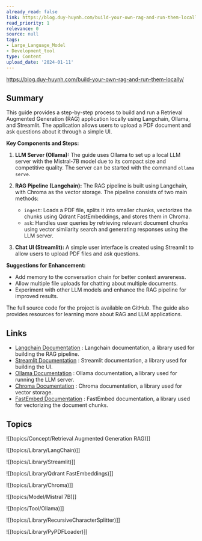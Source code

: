 ```yaml
---
already_read: false
link: https://blog.duy-huynh.com/build-your-own-rag-and-run-them-locally/
read_priority: 1
relevance: 0
source: null
tags:
- Large_Language_Model
- Development_tool
type: Content
upload_date: '2024-01-11'
---
```


https://blog.duy-huynh.com/build-your-own-rag-and-run-them-locally/
## Summary

This guide provides a step-by-step process to build and run a Retrieval Augmented Generation (RAG) application locally using Langchain, Ollama, and Streamlit. The application allows users to upload a PDF document and ask questions about it through a simple UI.

**Key Components and Steps:**

1. **LLM Server (Ollama):** The guide uses Ollama to set up a local LLM server with the Mistral-7B model due to its compact size and competitive quality. The server can be started with the command `ollama serve`.

2. **RAG Pipeline (Langchain):** The RAG pipeline is built using Langchain, with Chroma as the vector storage. The pipeline consists of two main methods:
   - `ingest`: Loads a PDF file, splits it into smaller chunks, vectorizes the chunks using Qdrant FastEmbeddings, and stores them in Chroma.
   - `ask`: Handles user queries by retrieving relevant document chunks using vector similarity search and generating responses using the LLM server.

3. **Chat UI (Streamlit):** A simple user interface is created using Streamlit to allow users to upload PDF files and ask questions.

**Suggestions for Enhancement:**
- Add memory to the conversation chain for better context awareness.
- Allow multiple file uploads for chatting about multiple documents.
- Experiment with other LLM models and enhance the RAG pipeline for improved results.

The full source code for the project is available on GitHub. The guide also provides resources for learning more about RAG and LLM applications.
## Links

- [Langchain Documentation](https://python.langchain.com/docs/get_started/introduction?ref=blog.duy.dev) : Langchain documentation, a library used for building the RAG pipeline.
- [Streamlit Documentation](https://streamlit.io/?ref=blog.duy.dev) : Streamlit documentation, a library used for building the UI.
- [Ollama Documentation](https://ollama.ai/?ref=blog.duy.dev) : Ollama documentation, a library used for running the LLM server.
- [Chroma Documentation](https://github.com/chroma-core/chroma?ref=blog.duy.dev) : Chroma documentation, a library used for vector storage.
- [FastEmbed Documentation](https://github.com/qdrant/fastembed/?ref=blog.duy.dev) : FastEmbed documentation, a library used for vectorizing the document chunks.

## Topics

![[topics/Concept/Retrieval Augmented Generation RAG)]]

![[topics/Library/LangChain)]]

![[topics/Library/Streamlit)]]

![[topics/Library/Qdrant FastEmbeddings)]]

![[topics/Library/Chroma)]]

![[topics/Model/Mistral 7B)]]

![[topics/Tool/Ollama)]]

![[topics/Library/RecursiveCharacterSplitter)]]

![[topics/Library/PyPDFLoader)]]
